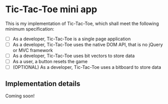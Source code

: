 # Tic-Tac-Toe mini app

This is my implementation of Tic-Tac-Toe, which shall meet the following minimum specification:

* [ ] As a developer, Tic-Tac-Toe is a single page application
* [ ] As a developer, Tic-Tac-Toe uses the native DOM API, that is no jQuery or MVC framework
* [ ] As a developer, Tic-Tac-Toe uses bit vectors to store data
* [ ] As a user, a button resets the game
* [ ] (OPTIONAL) As a developer, Tic-Tac-Toe uses a bitboard to store data

## Implementation details
Coming soon!
